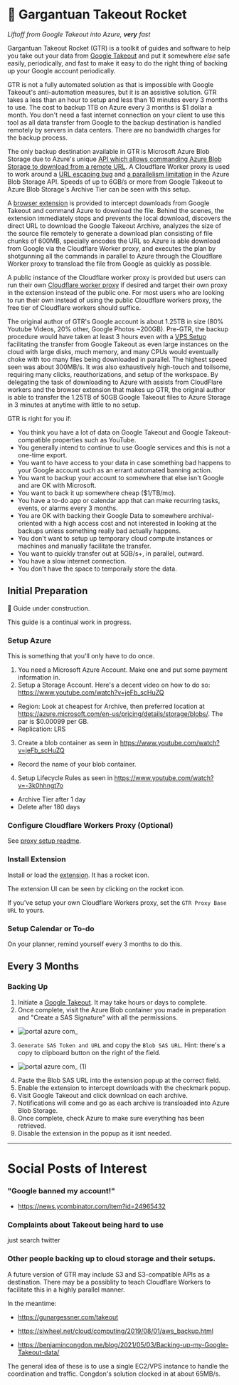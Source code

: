 # 🚀 Gargantuan Takeout Rocket

*Liftoff from Google Takeout into Azure, **very** fast*

Gargantuan Takeout Rocket (GTR) is a toolkit of guides and software to help you take out your data from [Google Takeout][takeout] and put it somewhere *else* safe easily, periodically, and fast to make it easy to do the right thing of backing up your Google account periodically.

GTR is not a fully automated solution as that is impossible with Google Takeout's anti-automation measures, but it is an assistive solution. GTR takes a less than an hour to setup and less than 10 minutes every 3 months to use. The cost to backup 1TB on Azure every 3 months is $1 dollar a month. You don't need a fast internet connection on your client to use this tool as all data transfer from Google to the backup destination is handled remotely by servers in data centers. There are no bandwidth charges for the backup process.

The only backup destination available in GTR is Microsoft Azure Blob Storage due to Azure's unique [API which allows commanding Azure Blob Storage to download from a remote URL][pbfu]. A Cloudflare Worker proxy is used to work around a [URL escaping bug][azbesc] and [a parallelism limitation][azb11] in the Azure Blob Storage API. Speeds of up to 6GB/s or more from Google Takeout to Azure Blob Storage's Archive Tier can be seen with this setup.

A [browser extension][ext] is provided to intercept downloads from Google Takeout and command Azure to download the file. Behind the scenes, the extension immediately stops and prevents the local download, discovers the direct URL to download the Google Takeout Archive, analyzes the size of the source file remotely to generate a download plan consisting of file chunks of 600MB, specially encodes the URL so Azure is able download from Google via the Cloudflare Worker proxy, and executes the plan by shotgunning all the commands in parallel to Azure through the Cloudflare Worker proxy to transload the file from Google as quickly as possible. 

A public instance of the Cloudflare worker proxy is provided but users can run their own [Cloudflare worker proxy][proxy] if desired and target their own proxy in the extension instead of the public one. For most users who are looking to run their own instead of using the public Cloudflare workers proxy, the free tier of Cloudflare workers should suffice.

The original author of GTR's Google account is about 1.25TB in size (80% Youtube Videos, 20% other, Google Photos ~200GB). Pre-GTR, the backup procedure would have taken at least 3 hours even with a [VPS Setup][vps_fxp] facilitating the transfer from Google Takeout as even large instances on the cloud with large disks, much memory, and many CPUs would eventually choke with too many files being downloaded in parallel. The highest speed seen was about 300MB/s. It was also exhaustively high-touch and toilsome, requiring many clicks, reauthorizations, and setup of the workspace. By delegating the task of downloading to Azure with assists from CloudFlare workers and the browser extension that makes up GTR, the original author is able to transfer the 1.25TB of 50GB Google Takeout files to Azure Storage in 3 minutes at anytime with little to no setup.

GTR is right for you if:

* You think you have a lot of data on Google Takeout and Google Takeout-compatible properties such as YouTube.
* You generally intend to continue to use Google services and this is not a one-time export.
* You want to have access to your data in case something bad happens to your Google account such as an errant automated banning action.
* You want to backup your account to somewhere that else isn't Google and are OK with Microsoft.
* You want to back it up somewhere cheap ($1/TB/mo).
* You have a to-do app or calendar app that can make recurring tasks, events, or alarms every 3 months.
* You are OK with backing their Google Data to somewhere archival-oriented with a high access cost and not interested in looking at the backups unless something really bad actually happens. 
* You don't want to setup up temporary cloud compute instances or machines and manually facilitate the transfer.
* You want to quickly transfer out at 5GB/s+, in parallel, outward.
* You have a slow internet connection.
* You don't have the space to temporaily store the data.

## Initial Preparation

👷 Guide under construction.

This guide is a continual work in progress.

### Setup Azure

This is something that you'll only have to do once.

1. You need a Microsoft Azure Account. Make one and put some payment information in.
2. Setup a Storage Account. Here's a decent video on how to do so: https://www.youtube.com/watch?v=jeFb_scHuZQ
  * Region: Look at cheapest for Archive, then preferred location at https://azure.microsoft.com/en-us/pricing/details/storage/blobs/. The par is $0.00099 per GB.
  * Replication: LRS
3. Create a blob container as seen in https://www.youtube.com/watch?v=jeFb_scHuZQ
  * Record the name of your blob container.
4. Setup Lifecycle Rules as seen in https://www.youtube.com/watch?v=-3k0hhngt7o
  * Archive Tier after 1 day
  * Delete after 180 days

### Configure Cloudflare Workers Proxy (Optional)

See [proxy setup readme][proxy].

### Install Extension

Install or load the [extension][ext]. It has a rocket icon.

The extension UI can be seen by clicking on the rocket icon.

If you've setup your own Cloudflare Workers proxy, set the `GTR Proxy Base URL` to yours.

### Setup Calendar or To-do

On your planner, remind yourself every 3 months to do this.

## Every 3 Months

### Backing Up

1. Initiate a [Google Takeout](https://takeout.google.com). It may take hours or days to complete.
2. Once complete, visit the Azure Blob container you made in preparation and "Create a SAS Signature" with all the permissions.
  * ![portal azure com_](https://user-images.githubusercontent.com/5363/163125758-7383aafa-ded8-4592-a753-5e8bb717c1df.png)
3. `Generate SAS Token and URL` and copy the `Blob SAS URL`. Hint: there's a copy to clipboard button on the right of the field. 
  * ![portal azure com_ (1)](https://user-images.githubusercontent.com/5363/163125969-1e151b8c-43e7-49e9-87e9-d3d788220d90.png)
4. Paste the Blob SAS URL into the extension popup at the correct field.
5. Enable the extension to intercept downloads with the checkmark popup.
6. Visit Google Takeout and click download on each archive. 
7. Notifications will come and go as each archive is transloaded into Azure Blob Storage.
8. Once complete, check Azure to make sure everything has been retrieved.
9. Disable the extension in the popup as it isnt needed.


---

# Social Posts of Interest

### "Google banned my account!"

* https://news.ycombinator.com/item?id=24965432

### Complaints about Takeout being hard to use

just search twitter
### Other people backing up to cloud storage and their setups.

A future version of GTR may include S3 and S3-compatible APIs as a destination. There may be a possiblity to teach Cloudflare Workers to facilitate this in a highly parallel manner.

In the meantime:

* https://gunargessner.com/takeout

* https://sjwheel.net/cloud/computing/2019/08/01/aws_backup.html

* https://benjamincongdon.me/blog/2021/05/03/Backing-up-my-Google-Takeout-data/

The general idea of these is to use a single EC2/VPS instance to handle the coordination and traffic. Congdon's solution clocked in at about 65MB/s.


[vps_fxp]: https://sjwheel.net/cloud/computing/2019/08/01/aws_backup.html
[pbfu]: https://docs.microsoft.com/en-us/rest/api/storageservices/put-block-from-url
[azb11]: https://docs.microsoft.com/en-us/rest/api/storageservices/http-version-support
[azbesc]: https://docs.microsoft.com/en-us/answers/questions/641723/i-can39t-get-azure-storage-to-support-putting-data.html
[congdon]: https://benjamincongdon.me/blog/2021/05/03/Backing-up-my-Google-Takeout-data/]
[ext]: https://github.com/nelsonjchen/gtr-ext
[proxy]: https://github.com/nelsonjchen/gtr-proxy
[takeout]: https://takeout.google.com
